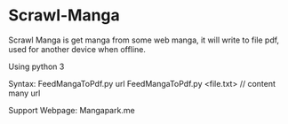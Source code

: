 # Scrawl-Manga
Scrawl Manga is get manga from some web manga, it will write to file pdf, used for another device when offline.

Using python 3

Syntax:
    FeedMangaToPdf.py url
    FeedMangaToPdf.py <file.txt>  // content many url

Support Webpage:
  Mangapark.me
